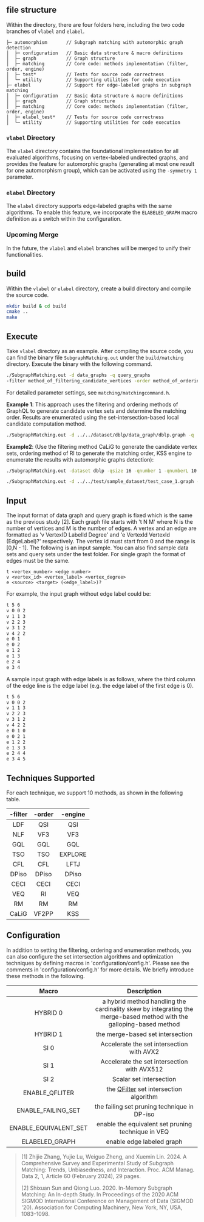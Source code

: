 
## file structure

Within the directory, there are four folders here, including the two code branches of `vlabel` and `elabel`.

```
├─ automorphism       // Subgraph matching with automorphic graph detection
│  ├─ configuration   // Basic data structure & macro definitions
│  ├─ graph           // Graph structure
│  ├─ matching        // Core code: methods implementation (filter, order, engine)
│  ├─ test*           // Tests for source code correctness
│  └─ utility         // Supporting utilities for code execution
├─ elabel             // Support for edge-labeled graphs in subgraph matching
│  ├─ configuration   // Basic data structure & macro definitions
│  ├─ graph           // Graph structure
│  ├─ matching        // Core code: methods implementation (filter, order, engine)
│  ├─ elabel_test*    // Tests for source code correctness
│  └─ utility         // Supporting utilities for code execution
```

### `vlabel` Directory

The `vlabel` directory contains the foundational implementation for all evaluated algorithms, focusing on vertex-labeled undirected graphs, and provides the feature for  automorphic graphs (generating at most one result for one automorphism group), which can be activated using the `-symmetry 1` parameter.

### `elabel` Directory

The `elabel` directory supports edge-labeled graphs with the same algorithms. To enable this feature, we incorporate the `ELABELED_GRAPH` macro definition as a switch within the configuration.

### Upcoming Merge

In the future, the `vlabel` and `elabel` branches will be merged to unify their functionalities. 

## build

Within the `vlabel` or `elabel` directory, create a build directory and compile the source code.

```zsh
mkdir build & cd build
cmake ..
make
```

## Execute

Take `vlabel` directory as an example.
After compiling the source code, you can find the binary file `SubgraphMatching.out` under the `build/matching` directory.
Execute the binary with the following command.

```zsh
./SubgraphMatching.out -d data_graphs -q query_graphs
-filter method_of_filtering_candidate_vertices -order method_of_ordering_query_vertices -engine method_of_enumerating_partial_results -num number_of_embeddings,
```

For detailed parameter settings, see `matching/matchingcommand.h`.

**Example 1**: This approach uses the filtering and ordering methods of GraphQL to generate candidate vertex sets and determine the matching order. Results are enumerated using the set-intersection-based local candidate computation method.


```zsh
./SubgraphMatching.out -d ../../dataset/dblp/data_graph/dblp.graph -q ../../dataset/dblp/query_graph/query_G_32_267.graph -filter GQL -order GQL -engine LFTJ -num 1000 -symmetry 1 -FairT 2 -time 1 -SF saveM
```

**Example2**: (Use the filtering method CaLiG to generate the candidate vertex sets, ordering method of RI to generate the matching order,  KSS engine to enumerate the results with automorphic graphs detection):

```zsh
./SubgraphMatching.out -dataset dblp -qsize 16 -qnumber 1 -qnumberL 10 -qprop G -SF magkas -FairT 2 -filter GQL -order GQL -engine LFTJ -num 10 -symmetry 1 -time 1
```


```zsh
./SubgraphMatching.out -d ../../test/sample_dataset/test_case_1.graph -q ../../test/sample_dataset/query1_positive.graph -filter CaLiG -order RI -engine KSS -num MAX -symmetry 1
```


## Input

The input format of data graph and query graph is fixed which is the same as the previous study [2]. Each graph file starts with 't N M' where N is the number of vertices and M is the number of edges. A vertex and an edge are formatted as 'v VertexID LabelId Degree' and 'e VertexId VertexId (EdgeLabel)?' respectively. The vertex id must start from 0 and the range is [0,N - 1]. The following is an input sample. You can also find sample data sets and query sets under the test folder. For single graph the format of edges must be the same.

```
t <vertex_number> <edge number>
v <vertex_id> <vertex_label> <vertex_degree>
e <source> <target> (<edge_label>)?
```

For example, the input graph without edge label could be:

```zsh
t 5 6
v 0 0 2
v 1 1 3
v 2 2 3
v 3 1 2
v 4 2 2
e 0 1
e 0 2
e 1 2
e 1 3
e 2 4
e 3 4
```

A sample input graph with edge labels is as follows, where the third column of the edge line is the edge label (e.g. the edge label of the first edge is 0).

```zsh
t 5 6
v 0 0 2
v 1 1 3
v 2 2 3
v 3 1 2
v 4 2 2
e 0 1 0
e 0 2 1
e 1 2 2
e 1 3 3
e 2 4 4
e 3 4 5
```


## Techniques Supported

For each technique, we support 10 methods, as shown in the following table.

| -filter | -order | -engine |
| :-----: | :----: | :-----: |
|   LDF   |  QSI   |   QSI   |
|   NLF   |  VF3   |   VF3   |
|   GQL   |  GQL   |   GQL   |
|   TSO   |  TSO   | EXPLORE |
|   CFL   |  CFL   |  LFTJ   |
|  DPiso  | DPiso  |  DPiso  |
|  CECI   |  CECI  |  CECI   |
|   VEQ   |   RI   |   VEQ   |
|   RM    |   RM   |   RM    |
|  CaLiG  | VF2PP  |   KSS   |

## Configuration

In addition to setting the filtering, ordering and enumeration methods, you can also configure the set intersection algorithms and optimization techniques by defining macros in 'configuration/config.h'. Please see the comments in 'configuration/config.h' for more details. We briefly introduce these methods in the following.


|         Macro         |                         Description                          |
| :-------------------: | :----------------------------------------------------------: |
|       HYBRID 0        | a hybrid method handling the cardinality skew by integrating the merge-based method with the galloping-based method |
|       HYBRID 1        |               the merge-based set intersection               |
|         SI 0          |          Accelerate the set intersection with AVX2           |
|         SI 1          |         Accelerate the set intersection with AVX512          |
|         SI 2          |                   Scalar set intersection                    |
|    ENABLE_QFLITER     | the [QFilter](https://dl.acm.org/doi/10.1145/3183713.3196924) set intersection algorithm |
|  ENABLE_FAILING_SET   |         the failing set pruning technique in DP-iso          |
| ENABLE_EQUIVALENT_SET |      enable the equivalent set pruning technique in VEQ      |
|    ELABELED_GRAPH     |                  enable edge labeled graph                  |

> [1] Zhijie Zhang, Yujie Lu, Weiguo Zheng, and Xuemin Lin. 2024. A Comprehensive Survey and Experimental Study of Subgraph Matching: Trends, Unbiasedness, and Interaction. Proc. ACM Manag. Data 2, 1, Article 60 (February 2024), 29 pages.
> 
> [2] Shixuan Sun and Qiong Luo. 2020. In-Memory Subgraph Matching: An In-depth Study. In Proceedings of the 2020 ACM SIGMOD International Conference on Management of Data (SIGMOD '20). Association for Computing Machinery, New York, NY, USA, 1083–1098.
